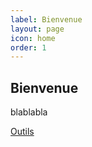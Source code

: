 ```yaml
---
label: Bienvenue
layout: page
icon: home
order: 1
---
```


## Bienvenue

blablabla

[Outils](./outils/)
